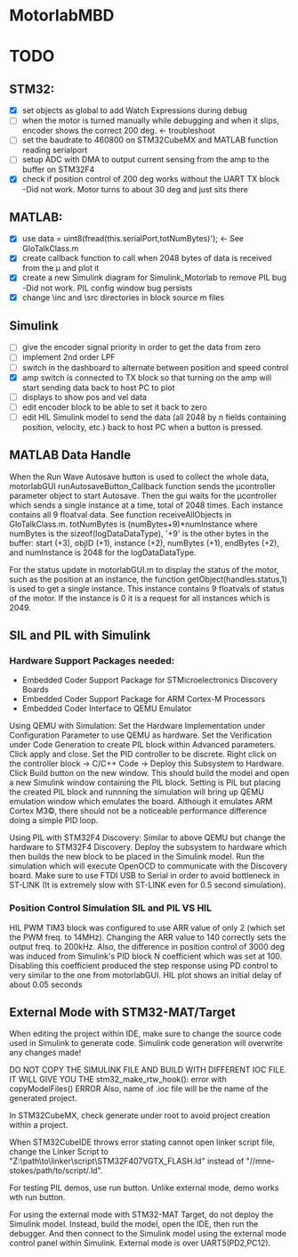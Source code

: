 # MotorlabMBD

# TODO
## STM32:
- [x] set objects as global to add Watch Expressions during debug
- [ ] when the motor is turned manually while debugging and when it slips, encoder shows the correct 200 deg. <- troubleshoot
- [ ] set the baudrate to 460800 on STM32CubeMX and MATLAB function reading serialport
- [ ] setup ADC with DMA to output current sensing from the amp to the buffer on STM32F4
- [x] check if position control of 200 deg works without the UART TX block </br>
  -Did not work. Motor turns to about 30 deg and just sits there
## MATLAB:
- [x] use data = uint8(fread(this.serialPort,totNumBytes)'); <- See GloTalkClass.m
- [x] create callback function to call when 2048 bytes of data is received from the &mu; and plot it
- [x] create a new Simulink diagram for Simulink_Motorlab to remove PIL bug </br>
  -Did not work. PIL config window bug persists
- [x] change \inc and \src directories in block source m files
## Simulink
- [ ] give the encoder signal priority in order to get the data from zero
- [ ] implement 2nd order LPF
- [ ] switch in the dashboard to alternate between position and speed control
- [x] amp switch is connected to TX block so that turning on the amp will start sending data back to host PC to plot
- [ ] displays to show pos and vel data
- [ ] edit encoder block to be able to set it back to zero
- [ ] edit HIL Simulink model to send the data (all 2048 by n fields containing position, velocity, etc.) back to host PC when a button is pressed.

## MATLAB Data Handle
When the Run Wave Autosave button is used to collect the whole data, motorlabGUI runAutosaveButton_Callback function sends the &mu;controller parameter object to start Autosave. Then the gui waits for the &mu;controller which sends a single instance at a time, total of 2048 times. Each instance contains all 9 floatval data. See function receiveAllObjects in GloTalkClass.m. totNumBytes is (numBytes+9)*numInstance where numBytes is the sizeof(logDataDataType), '+9' is the other bytes in the buffer: start (+3), objID (+1), instance (+2), numBytes (+1), endBytes (+2), and numInstance is 2048 for the logDataDataType. 

For the status update in motorlabGUI.m to display the status of the motor, such as the position at an instance, the function getObject(handles.status,1) is used to get a single instance. This instance contains 9 floatvals of status of the motor. If the instance is 0 it is a request for all instances which is 2049.

## SIL and PIL with Simulink
### Hardware Support Packages needed:
* Embedded Coder Support Package for STMicroelectronics Discovery Boards
* Embedded Coder Support Package for ARM Cortex-M Processors
* Embedded Coder Interface to QEMU Emulator

Using QEMU with Simulation: Set the Hardware Implementation under Configuration Parameter to use QEMU as hardware. Set the Verification under Code Generation to create PIL block within Advanced parameters. Click apply and close. Set the PID controller to be discrete. Right click on the controller block -> C/C++ Code -> Deploy this Subsystem to Hardware. Click Build button on the new window. This should build the model and open a new Simulink window containing the PIL block. Setting is PIL but placing the created PIL block and runnning the simulation will bring up QEMU emulation window which emulates the board. Although it emulates ARM Cortex M3&copy;, there should not be a noticeable performance difference doing a simple PID loop.

Using PIL with STM32F4 Discovery: Similar to above QEMU but change the hardware to STM32F4 Discovery. Deploy the subsystem to hardware which then builds the new block to be placed in the Simulink model. Run the simulation which will execute OpenOCD to communicate with the Discovery board. Make sure to use FTDI USB to Serial in order to avoid bottleneck in ST-LINK (It is extremely slow with ST-LINK even for 0.5 second simulation).

### Position Control Simulation SIL and PIL VS HIL

HIL PWM TIM3 block was configured to use ARR value of only 2 (which set the PWM freq. to 14MHz). Changing the ARR value to 140 correctly sets the output freq. to 200kHz.
Also, the difference in position control of 3000 deg was induced from Simulink's PID block N coefficient which was set at 100. Disabling this coefficient produced the step response using PD control to very similar to the one from motorlabGUI.
HIL plot shows an initial delay of about 0.05 seconds



## External Mode with STM32-MAT/Target

When editing the project within IDE, make sure to change the source code used in Simulink to generate code. Simulink code generation will overwrite any changes made!

DO NOT COPY THE SIMULINK FILE AND BUILD WITH DIFFERENT IOC FILE.
IT WILL GIVE YOU THE stm32_make_rtw_hook(): error with copyModelFiles() ERROR
Also, name of .ioc file will be the name of the generated project.

In STM32CubeMX, check generate under root to avoid project creation within a project.

When STM32CubeIDE throws error stating cannot open linker script file, change the Linker Script to "Z:\path\to\linker\script\STM32F407VGTX_FLASH.ld" instead of "//mne-stokes/path/to/script/.ld". 

For testing PIL demos, use run button. Unlike external mode, demo works wth run button.

For using the external mode with STM32-MAT Target, do not deploy the Simulink model. Instead, build the model, open the IDE, then run the debugger. And then connect to the Simulink model using the external mode control panel within Simulink. External mode is over UART5(PD2,PC12). 
